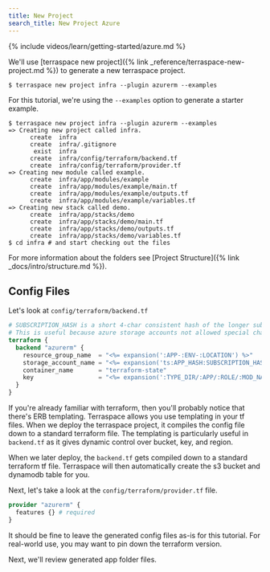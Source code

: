 ```yaml
---
title: New Project
search_title: New Project Azure
---
```


{% include videos/learn/getting-started/azure.md %}

We'll use [terraspace new project]({% link _reference/terraspace-new-project.md %}) to generate a new terraspace project.

    $ terraspace new project infra --plugin azurerm --examples

For this tutorial, we're using the `--examples` option to generate a starter example.

    $ terraspace new project infra --plugin azurerm --examples
    => Creating new project called infra.
          create  infra
          create  infra/.gitignore
           exist  infra
          create  infra/config/terraform/backend.tf
          create  infra/config/terraform/provider.tf
    => Creating new module called example.
          create  infra/app/modules/example
          create  infra/app/modules/example/main.tf
          create  infra/app/modules/example/outputs.tf
          create  infra/app/modules/example/variables.tf
    => Creating new stack called demo.
          create  infra/app/stacks/demo
          create  infra/app/stacks/demo/main.tf
          create  infra/app/stacks/demo/outputs.tf
          create  infra/app/stacks/demo/variables.tf
    $ cd infra # and start checking out the files

For more information about the folders see [Project Structure]({% link _docs/intro/structure.md %}).

## Config Files

Let's look at `config/terraform/backend.tf`

```terraform
# SUBSCRIPTION_HASH is a short 4-char consistent hash of the longer subscription id.
# This is useful because azure storage accounts not allowed special characters and can only be 24 chars long.
terraform {
  backend "azurerm" {
    resource_group_name  = "<%= expansion(':APP-:ENV-:LOCATION') %>"
    storage_account_name = "<%= expansion('ts:APP_HASH:SUBSCRIPTION_HASH:LOCATION_HASH:ENV') %>"
    container_name       = "terraform-state"
    key                  = "<%= expansion(':TYPE_DIR/:APP/:ROLE/:MOD_NAME/:ENV/:EXTRA/:LOCATION/terraform.tfstate') %>"
  }
}
```

If you're already familiar with terraform, then you'll probably notice that there's ERB templating.  Terraspace allows you use templating in your tf files. When we deploy the terraspace project, it compiles the config file down to a standard terraform file. The templating is particularly useful in `backend.tf` as it gives dynamic control over bucket, key, and region.

When we later deploy, the `backend.tf` gets compiled down to a standard terraform tf file. Terraspace will then automatically create the s3 bucket and dynamodb table for you.

Next, let's take a look at the `config/terraform/provider.tf` file.

```terraform
provider "azurerm" {
  features {} # required
}
```

It should be fine to leave the generated config files as-is for this tutorial. For real-world use, you may want to pin down the terraform version.

Next, we'll review generated app folder files.
